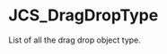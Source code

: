 <div id="content-header">
  <h1>JCS_DragDropType</h1>
</div>

<p>
  List of all the drag drop object type.
</p>
